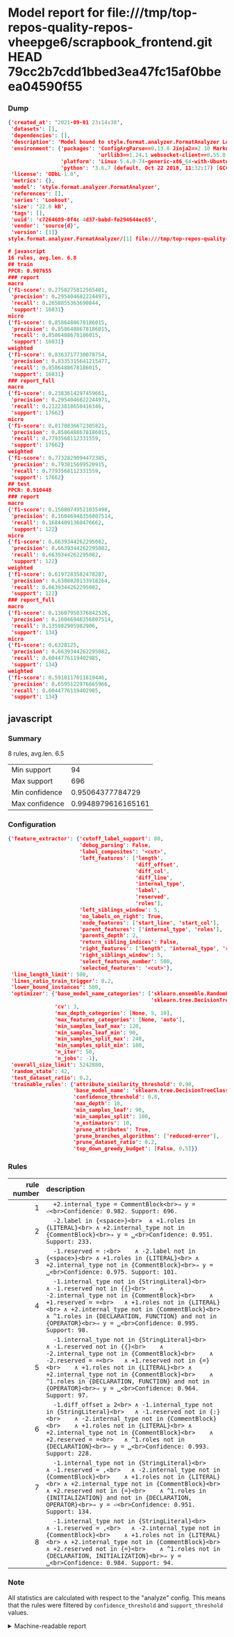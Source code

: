 # Model report for file:///tmp/top-repos-quality-repos-vheepge6/scrapbook_frontend.git HEAD 79cc2b7cdd1bbed3ea47fc15af0bbeea04590f55

### Dump

```json
{'created_at': '2021-09-01 23:14:38',
 'datasets': [],
 'dependencies': [],
 'description': 'Model bound to style.format.analyzer.FormatAnalyzer Lookout analyzer.',
 'environment': {'packages': 'ConfigArgParse==0.13.0 Jinja2==2.10 MarkupSafe==1.1.1 PyStemmer==1.3.0 PyYAML==5.1 Pympler==0.5 SQLAlchemy==1.2.10 SQLAlchemy-Utils==0.33.3 asdf==2.3.2 bblfsh==2.12.7 boto==2.49.0 boto3==1.9.130 botocore==1.12.130 cachetools==2.0.1 certifi==2019.3.9 chardet==3.0.4 clint==0.5.1 docker==3.7.0 docker-pycreds==0.4.0 dulwich==0.19.11 grpcio==1.19.0 grpcio-tools==1.19.0 humanfriendly==4.16.1 humanize==0.5.1 idna==2.8 jmespath==0.9.4 jsonschema==2.6.0 lookout-sdk==0.4.1 lookout-sdk-ml==0.19.0 lookout-style==0.2.0 lz4==2.1.6 modelforge==0.12.1 numpy==1.16.2 packaging==19.0 pandas==0.22.0 pip==19.0.3 protobuf==3.7.0 psycopg2-binary==2.7.5 pygtrie==2.3 pyparsing==2.3.1 python-dateutil==2.8.0 python-igraph==0.7.1.post6 pytz==2019.1 requests==2.21.0 requirements-parser==0.2.0 scikit-learn==0.20.1 scikit-optimize==0.5.2 scipy==1.2.1 semantic-version==2.6.0 setuptools==40.8.0 six==1.12.0 smart-open==1.8.1 sourced-ml==0.8.2 spdx==2.5.0 stringcase==1.2.0 tabulate==0.8.2 tqdm==4.31.1 '
                             'urllib3==1.24.1 websocket-client==0.55.0 xxhash==1.3.0',
                 'platform': 'Linux-5.4.0-74-generic-x86_64-with-Ubuntu-18.04-bionic',
                 'python': '3.6.7 (default, Oct 22 2018, 11:32:17) [GCC 8.2.0]'},
 'license': 'ODbL-1.0',
 'metrics': {},
 'model': 'style.format.analyzer.FormatAnalyzer',
 'references': [],
 'series': 'Lookout',
 'size': '22.0 kB',
 'tags': [],
 'uuid': 'c7264689-0f4c-4d37-babd-fe294644ec65',
 'vendor': 'source{d}',
 'version': [1]}
style.format.analyzer.FormatAnalyzer/[1] file:///tmp/top-repos-quality-repos-vheepge6/scrapbook_frontend.git 79cc2b7cdd1bbed3ea47fc15af0bbeea04590f55

# javascript
16 rules, avg.len. 6.8
## train
PPCR: 0.907655
### report
macro
{'f1-score': 0.2758275812565401,
 'precision': 0.2954046822244971,
 'recall': 0.2658855363690844,
 'support': 16031}
micro
{'f1-score': 0.8586488678186015,
 'precision': 0.8586488678186015,
 'recall': 0.8586488678186015,
 'support': 16031}
weighted
{'f1-score': 0.8363717730078754,
 'precision': 0.8335315641215477,
 'recall': 0.8586488678186015,
 'support': 16031}
### report_full
macro
{'f1-score': 0.2383614297459661,
 'precision': 0.2954046822244971,
 'recall': 0.21223818650416346,
 'support': 17662}
micro
{'f1-score': 0.8170836672305821,
 'precision': 0.8586488678186015,
 'recall': 0.7793568112331559,
 'support': 17662}
weighted
{'f1-score': 0.7732829094472385,
 'precision': 0.793815699520915,
 'recall': 0.7793568112331559,
 'support': 17662}
## test
PPCR: 0.910448
### report
macro
{'f1-score': 0.15880749521035498,
 'precision': 0.16046948356807514,
 'recall': 0.16844091360476662,
 'support': 122}
micro
{'f1-score': 0.6639344262295082,
 'precision': 0.6639344262295082,
 'recall': 0.6639344262295082,
 'support': 122}
weighted
{'f1-score': 0.6197283582478287,
 'precision': 0.6308820133918264,
 'recall': 0.6639344262295082,
 'support': 122}
### report_full
macro
{'f1-score': 0.13607950376842526,
 'precision': 0.16046948356807514,
 'recall': 0.135982905982906,
 'support': 134}
micro
{'f1-score': 0.6328125,
 'precision': 0.6639344262295082,
 'recall': 0.6044776119402985,
 'support': 134}
weighted
{'f1-score': 0.5918117011819446,
 'precision': 0.6595122976665966,
 'recall': 0.6044776119402985,
 'support': 134}
```

## javascript
### Summary
8 rules, avg.len. 6.5

| | |
|-|-|
|Min support|94|
|Max support|696|
|Min confidence|0.95064377784729|
|Max confidence|0.9948979616165161|

### Configuration

```json
{'feature_extractor': {'cutoff_label_support': 80,
                       'debug_parsing': False,
                       'label_composites': '<cut>',
                       'left_features': ['length',
                                         'diff_offset',
                                         'diff_col',
                                         'diff_line',
                                         'internal_type',
                                         'label',
                                         'reserved',
                                         'roles'],
                       'left_siblings_window': 5,
                       'no_labels_on_right': True,
                       'node_features': ['start_line', 'start_col'],
                       'parent_features': ['internal_type', 'roles'],
                       'parents_depth': 2,
                       'return_sibling_indices': False,
                       'right_features': ['length', 'internal_type', 'reserved', 'roles'],
                       'right_siblings_window': 5,
                       'select_features_number': 500,
                       'selected_features': '<cut>'},
 'line_length_limit': 500,
 'lines_ratio_train_trigger': 0.2,
 'lower_bound_instances': 500,
 'optimizer': {'base_model_name_categories': ['sklearn.ensemble.RandomForestClassifier',
                                              'sklearn.tree.DecisionTreeClassifier'],
               'cv': 3,
               'max_depth_categories': [None, 5, 10],
               'max_features_categories': [None, 'auto'],
               'min_samples_leaf_max': 120,
               'min_samples_leaf_min': 90,
               'min_samples_split_max': 240,
               'min_samples_split_min': 180,
               'n_iter': 50,
               'n_jobs': -1},
 'overall_size_limit': 5242880,
 'random_state': 42,
 'test_dataset_ratio': 0.2,
 'trainable_rules': {'attribute_similarity_threshold': 0.98,
                     'base_model_name': 'sklearn.tree.DecisionTreeClassifier',
                     'confidence_threshold': 0.8,
                     'max_depth': 10,
                     'min_samples_leaf': 90,
                     'min_samples_split': 180,
                     'n_estimators': 10,
                     'prune_attributes': True,
                     'prune_branches_algorithms': ['reduced-error'],
                     'prune_dataset_ratio': 0.2,
                     'top_down_greedy_budget': [False, 0.5]}}
```

### Rules

| rule number | description |
|----:|:-----|
| 1 | `  +2.internal_type = CommentBlock<br>⇒ y = ⏎<br>Confidence: 0.982. Support: 696.` |
| 2 | `  -2.label in {<space>}<br>	∧ +1.roles in {LITERAL}<br>	∧ +2.internal_type not in {CommentBlock}<br>⇒ y = ␣<br>Confidence: 0.951. Support: 233.` |
| 3 | `  -1.reserved = :<br>	∧ -2.label not in {<space>}<br>	∧ +1.roles in {LITERAL}<br>	∧ +2.internal_type not in {CommentBlock}<br>⇒ y = ␣<br>Confidence: 0.975. Support: 101.` |
| 4 | `  -1.internal_type not in {StringLiteral}<br>	∧ -1.reserved not in {{}<br>	∧ -2.internal_type not in {CommentBlock}<br>	∧ +1.reserved = =<br>	∧ +1.roles not in {LITERAL}<br>	∧ +2.internal_type not in {CommentBlock}<br>	∧ ^1.roles in {DECLARATION, FUNCTION} and not in {OPERATOR}<br>⇒ y = ␣<br>Confidence: 0.995. Support: 98.` |
| 5 | `  -1.internal_type not in {StringLiteral}<br>	∧ -1.reserved not in {{}<br>	∧ -2.internal_type not in {CommentBlock}<br>	∧ -2.reserved = =<br>	∧ +1.reserved not in {=}<br>	∧ +1.roles not in {LITERAL}<br>	∧ +2.internal_type not in {CommentBlock}<br>	∧ ^1.roles in {DECLARATION, FUNCTION} and not in {OPERATOR}<br>⇒ y = ␣<br>Confidence: 0.964. Support: 97.` |
| 6 | `  -1.diff_offset ≥ 2<br>	∧ -1.internal_type not in {StringLiteral}<br>	∧ -1.reserved not in {:}<br>	∧ -2.internal_type not in {CommentBlock}<br>	∧ +1.roles not in {LITERAL}<br>	∧ +2.internal_type not in {CommentBlock}<br>	∧ +2.reserved = =<br>	∧ ^1.roles not in {DECLARATION}<br>⇒ y = ␣<br>Confidence: 0.993. Support: 228.` |
| 7 | `  -1.internal_type not in {StringLiteral}<br>	∧ -1.reserved = ,<br>	∧ -2.internal_type not in {CommentBlock}<br>	∧ +1.roles not in {LITERAL}<br>	∧ +2.internal_type not in {CommentBlock}<br>	∧ +2.reserved not in {=}<br>	∧ ^1.roles in {INITIALIZATION} and not in {DECLARATION, OPERATOR}<br>⇒ y = ⏎<br>Confidence: 0.951. Support: 134.` |
| 8 | `  -1.internal_type not in {StringLiteral}<br>	∧ -1.reserved = ,<br>	∧ -2.internal_type not in {CommentBlock}<br>	∧ +1.roles not in {LITERAL}<br>	∧ +2.internal_type not in {CommentBlock}<br>	∧ +2.reserved not in {=}<br>	∧ ^1.roles not in {DECLARATION, INITIALIZATION}<br>⇒ y = ␣<br>Confidence: 0.984. Support: 94.` |

### Note
All statistics are calculated with respect to the "analyze" config. This means that the rules were filtered by
`confidence_threshold` and `support_threshold` values.

<details>
    <summary>Machine-readable report</summary>
```json
{"javascript": {"avg_rule_len": 6.5, "max_conf": 0.9948979616165161, "max_support": 696, "min_conf": 0.95064377784729, "min_support": 94, "num_rules": 8}}
```
</details>
